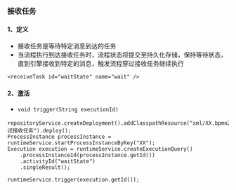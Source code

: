 ###  接收任务 

#### 1、定义
* 接收任务是等待特定消息到达的任务
* 当流程执行到达接收任务时，流程状态将提交至持久化存储，保持等待状态，直到引擎接收到特定的消息，触发流程穿过接收任务继续执行

```
<receiveTask id="waitState" name="wait" />
```


#### 2、激活
* `void trigger(String executionId)`

```
repositoryService.createDeployment().addClasspathResource("xml/XX.bpmn20.xml").name("测试接收任务").deploy();
ProcessInstance processInstance = runtimeService.startProcessInstanceByKey("XX");
Execution execution = runtimeService.createExecutionQuery()
    .processInstanceId(processInstance.getId())
    .activityId("waitState")
    .singleResult();

runtimeService.trigger(execution.getId());
```

